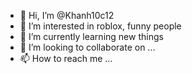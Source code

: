 - 👋 Hi, I’m @Khanh10c12
- 👀 I’m interested in roblox, funny people
- 🌱 I’m currently learning new things
- 💞️ I’m looking to collaborate on ...
- 📫 How to reach me ...

<!---
Khanh10c12/Khanh10c12 is a ✨ special ✨ repository because its `README.md` (this file) appears on your GitHub profile.
You can click the Preview link to take a look at your changes.
--->
